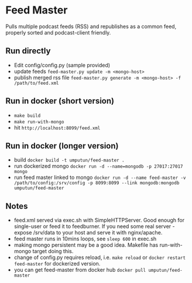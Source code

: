 # Feed Master

Pulls multiple podcast feeds (RSS) and republishes as a common feed, properly sorted and podcast-client friendly.

## Run directly
- Edit config/config.py (sample provided)
- update feeds `feed-master.py update -m <mongo-host>`
- publish merged rss file `feed-master.py generate -m <mongo-host> -f /path/to/feed.xml`

## Run in docker (short version)
- `make build`
- `make run-with-mongo`
- hit `http://localhost:8099/feed.xml`

## Run in docker (longer version)
- build `docker build -t umputun/feed-master .`
- run dockerized mongo `docker run -d --name=mongodb -p 27017:27017 mongo`
- run feed master linked to mongo `docker run -d --name feed-master -v /path/to/config:/srv/config -p 8099:8099 --link mongodb:mongodb umputun/feed-master`

## Notes
- feed.xml served via exec.sh with SimpleHTTPServer. Good enough for single-user or feed it to feedburner. If you need some real server - expose /srv/data to your host and serve it with nginx/apache.
- feed master runs in 10mins loops, see `sleep 600` in exec.sh
- making mongo persistent may be a good idea. Makefile has run-with-mongo target doing this.
- change of config.py requires reload, i.e. `make reload` or `docker restart feed-master` for dockerized version.
- you can get feed-master from docker hub `docker pull umputun/feed-master`
